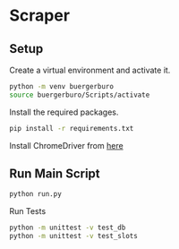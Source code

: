 # Scraper

## Setup

Create a virtual environment and activate it.

```bash
python -m venv buergerburo
source buergerburo/Scripts/activate
```

Install the required packages.

```bash
pip install -r requirements.txt
```

Install ChromeDriver from [here](https://googlechromelabs.github.io/chrome-for-testing/)

## Run Main Script

```bash
python run.py
```

Run Tests

```bash
python -m unittest -v test_db
python -m unittest -v test_slots
```
